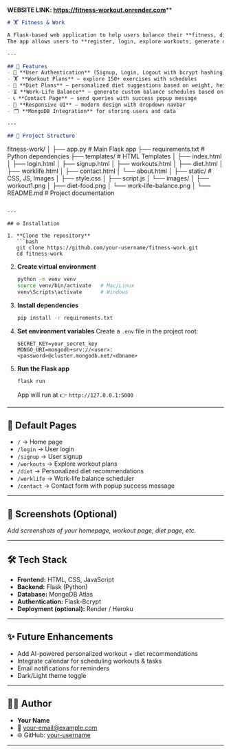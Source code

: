 **WEBSITE LINK:  https://fitness-workout.onrender.com****

```markdown
# 🏋️ Fitness & Work

A Flask-based web application to help users balance their **fitness, diet, and work-life** in one place.  
The app allows users to **register, login, explore workouts, generate diet plans, and create work-life balance schedules**.

---

## 🚀 Features
- 🔐 **User Authentication** (Signup, Login, Logout with bcrypt hashing)  
- 🏋️ **Workout Plans** – explore 150+ exercises with schedules  
- 🍎 **Diet Plans** – personalized diet suggestions based on weight, height, age, and goal (gain/loss)  
- ⏳ **Work-Life Balance** – generate custom balance schedules based on user input  
- 📞 **Contact Page** – send queries with success popup message  
- 🎨 **Responsive UI** – modern design with dropdown navbar  
- 🗂 **MongoDB Integration** for storing users and data  

---

## 📂 Project Structure
```

fitness-work/
│
├── app.py                 # Main Flask app
├── requirements.txt       # Python dependencies
├── templates/             # HTML Templates
│   ├── index.html
│   ├── login.html
│   ├── signup.html
│   ├── workouts.html
│   ├── diet.html
│   ├── worklife.html
│   ├── contact.html
│   └── about.html
│
├── static/                # CSS, JS, Images
│   ├── style.css
│   ├── script.js
│   └── images/
│       ├── workout1.png
│       ├── diet-food.png
│       └── work-life-balance.png
│
└── README.md              # Project documentation

````

---

## ⚙️ Installation

1. **Clone the repository**
   ```bash
   git clone https://github.com/your-username/fitness-work.git
   cd fitness-work
````

2. **Create virtual environment**

   ```bash
   python -m venv venv
   source venv/bin/activate   # Mac/Linux
   venv\Scripts\activate      # Windows
   ```

3. **Install dependencies**

   ```bash
   pip install -r requirements.txt
   ```

4. **Set environment variables**
   Create a `.env` file in the project root:

   ```
   SECRET_KEY=your_secret_key
   MONGO_URI=mongodb+srv://<user>:<password>@cluster.mongodb.net/<dbname>
   ```

5. **Run the Flask app**

   ```bash
   flask run
   ```

   App will run at 👉 `http://127.0.0.1:5000`

---

## 🔑 Default Pages

* `/` → Home page
* `/login` → User login
* `/signup` → User signup
* `/workouts` → Explore workout plans
* `/diet` → Personalized diet recommendations
* `/worklife` → Work-life balance scheduler
* `/contact` → Contact form with popup success message

---

## 📸 Screenshots (Optional)

*Add screenshots of your homepage, workout page, diet page, etc.*

---

## 🛠️ Tech Stack

* **Frontend:** HTML, CSS, JavaScript
* **Backend:** Flask (Python)
* **Database:** MongoDB Atlas
* **Authentication:** Flask-Bcrypt
* **Deployment (optional):** Render / Heroku

---

## ✨ Future Enhancements

* Add AI-powered personalized workout + diet recommendations
* Integrate calendar for scheduling workouts & tasks
* Email notifications for reminders
* Dark/Light theme toggle

---

## 👨‍💻 Author

* **Your Name**
* 📧 [your-email@example.com](mailto:your-email@example.com)
* 🌐 GitHub: [your-username](https://github.com/your-username)

---

